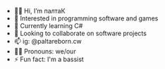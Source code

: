 - 👋🏽 Hi, I’m палтаК
- 👀 Interested in programming software and games
- 🌱 Currently learning C#
- 💞️ Looking to collaborate on software projects 
- 📫 ig: @paltareborn.cw
- 🤝🏽 Pronouns: we/our
- ⚡ Fun fact: I'm a bassist

<!---
paltaCringe/paltaCringe is a ✨ special ✨ repository because its `README.md` (this file) appears on your GitHub profile.
You can click the Preview link to take a look at your changes.
--->
